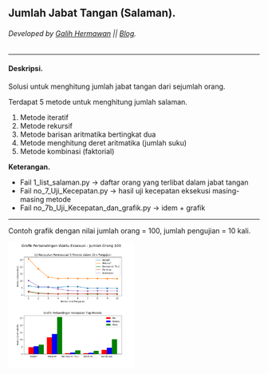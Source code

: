 ## Jumlah Jabat Tangan (Salaman).
###### Developed by [Galih Hermawan](https://galih.eu) || [Blog](https://blog.galih.eu).
---

#### Deskripsi.
Solusi untuk menghitung jumlah jabat tangan dari sejumlah orang.

Terdapat 5 metode untuk menghitung jumlah salaman.
1. Metode iteratif
2. Metode rekursif
3. Metode barisan aritmatika bertingkat dua
4. Metode menghitung deret aritmatika (jumlah suku)
5. Metode kombinasi (faktorial)

**Keterangan.**
- Fail 1_list_salaman.py -> daftar orang yang terlibat dalam jabat tangan
- Fail no_7_Uji_Kecepatan.py -> hasil uji kecepatan eksekusi masing-masing metode
- Fail no_7b_Uji_Kecepatan_dan_grafik.py -> idem + grafik

------

Contoh grafik dengan nilai jumlah orang = 100, jumlah pengujian = 10 kali.

<img src="grafik_100_org.png" alt="grafik" width="50%"/>